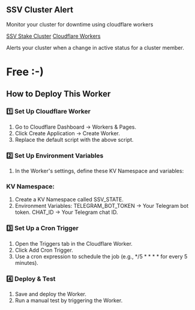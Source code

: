 ## SSV Cluster Alert 

Monitor your cluster for downtime using cloudflare workers

[SSV Stake Cluster](https://docs.ssv.network/stakers/clusters/)
[Cloudflare Workers](https://workers.cloudflare.com/)

Alerts your cluster when a change in active status for a cluster member.

# Free :-) 

## How to Deploy This Worker

### 1️⃣ Set Up Cloudflare Worker
1. Go to Cloudflare Dashboard → Workers & Pages.
1. Click Create Application → Create Worker.
1. Replace the default script with the above script.

### 2️⃣ Set Up Environment Variables
1. In the Worker's settings, define these KV Namespace and variables:

### KV Namespace:
1. Create a KV Namespace called SSV_STATE.
2. Environment Variables:
TELEGRAM_BOT_TOKEN → Your Telegram bot token.
CHAT_ID → Your Telegram chat ID.

### 3️⃣ Set Up a Cron Trigger
1. Open the Triggers tab in the Cloudflare Worker.
2. Click Add Cron Trigger.
3. Use a cron expression to schedule the job (e.g., */5 * * * * for every 5 minutes).

### 4️⃣ Deploy & Test
1. Save and deploy the Worker.
2. Run a manual test by triggering the Worker.
